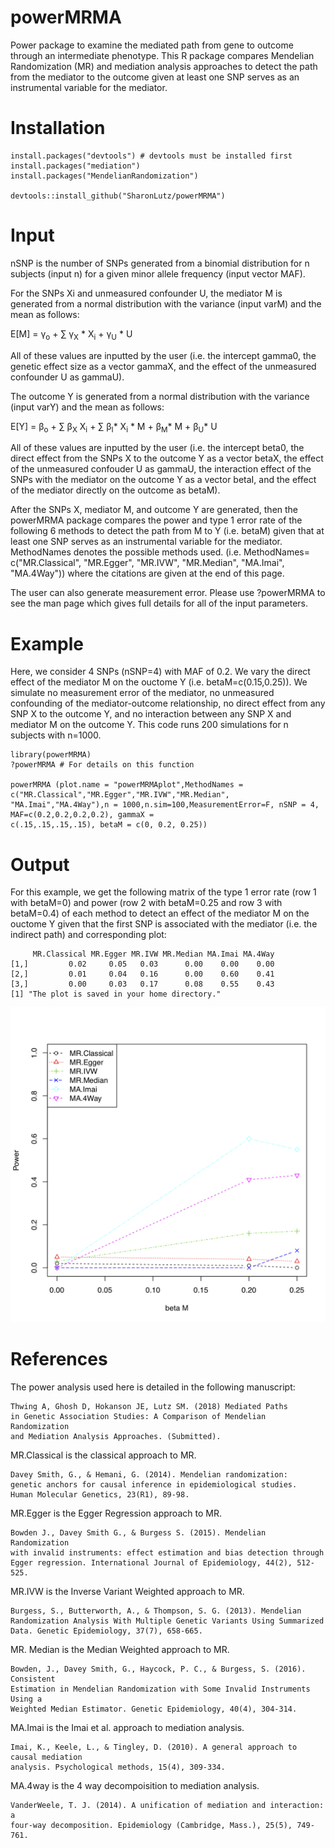 # powerMRMA
Power package to examine the mediated path from gene to outcome through an intermediate phenotype. This R package compares Mendelian Randomization (MR) and mediation analysis approaches to detect the path from the mediator to the outcome given at least one SNP serves as an instrumental variable for the mediator.

# Installation
```
install.packages("devtools") # devtools must be installed first
install.packages("mediation")
install.packages("MendelianRandomization")

devtools::install_github("SharonLutz/powerMRMA")
```

# Input
nSNP is the number of SNPs generated from a binomial distribution for n subjects (input n) for a given minor allele frequency (input vector MAF).

For the SNPs Xi and unmeasured confounder U, the mediator M is generated from a normal distribution with the variance (input varM) and the mean as follows:

E\[M\] = &gamma;<sub>o</sub> + &sum; &gamma;<sub>X</sub> * X<sub>i</sub> + &gamma;<sub>U</sub> * U

All of these values are inputted by the user (i.e. the intercept gamma0, the genetic effect size as a vector gammaX, and the effect of the unmeasured confounder U as gammaU).

The outcome Y is generated from a normal distribution with the variance (input varY) and the mean as follows:

E\[Y\] = &beta;<sub>o</sub> + &sum; &beta;<sub>X</sub> X<sub>i</sub> + &sum; &beta;<sub>I</sub>* X<sub>i</sub> * M + &beta;<sub>M</sub>* M + &beta;<sub>U</sub>* U 

All of these values are inputted by the user (i.e. the intercept beta0, the direct effect from the SNPs X to the outcome Y as a vector betaX, the effect of the unmeasured confouder U as gammaU, the interaction effect of the SNPs with the mediator on the outcome Y as a vector betaI, and the effect of the mediator directly on the outcome as betaM).

After the SNPs X, mediator M, and outcome Y are generated, then the powerMRMA package compares the power and type 1 error rate of the following 6 methods to detect the path from M to Y (i.e. betaM) given that at least one SNP serves as an instrumental variable for the mediator. MethodNames denotes the possible methods used. (i.e. MethodNames= c("MR.Classical", "MR.Egger", "MR.IVW", "MR.Median", "MA.Imai", "MA.4Way")) where the citations are given at the end of this page.

The user can also generate measurement error. Please use ?powerMRMA to see the man page which gives full details for all of the input parameters.

# Example
Here, we consider 4 SNPs (nSNP=4) with MAF of 0.2. We vary the direct effect of the mediator M on the ouctome Y (i.e. betaM=c(0.15,0.25)). We simulate no measurement error of the mediator, no unmeasured confounding of the mediator-outcome relationship, no direct effect from any SNP X to the outcome Y, and no interaction between any SNP X and mediator M on the outcome Y. This code runs 200 simulations for n subjects with n=1000.

```
library(powerMRMA)
?powerMRMA # For details on this function

powerMRMA (plot.name = "powerMRMAplot",MethodNames = c("MR.Classical","MR.Egger","MR.IVW","MR.Median",
"MA.Imai","MA.4Way"),n = 1000,n.sim=100,MeasurementError=F, nSNP = 4, MAF=c(0.2,0.2,0.2,0.2), gammaX = 
c(.15,.15,.15,.15), betaM = c(0, 0.2, 0.25))
```

# Output
For this example, we get the following matrix of the type 1 error rate (row 1 with betaM=0) and power (row 2 with betaM=0.25 and row 3 with betaM=0.4) of each method to detect an effect of the mediator M on the ouctome Y given that the first SNP is associated with the mediator (i.e. the indirect path) and corresponding plot:

```
     MR.Classical MR.Egger MR.IVW MR.Median MA.Imai MA.4Way
[1,]         0.02     0.05   0.03      0.00    0.00    0.00
[2,]         0.01     0.04   0.16      0.00    0.60    0.41
[3,]         0.00     0.03   0.17      0.08    0.55    0.43
[1] "The plot is saved in your home directory."
```
<img src="https://github.com/SharonLutz/powerMRMA/blob/master/powerMRMAplot.png" width="600">

# References
The power analysis used here is detailed in the following manuscript: <br/>
```
Thwing A, Ghosh D, Hokanson JE, Lutz SM. (2018) Mediated Paths 
in Genetic Association Studies: A Comparison of Mendelian Randomization 
and Mediation Analysis Approaches. (Submitted).
```

MR.Classical is the classical approach to MR.<br/>
```
Davey Smith, G., & Hemani, G. (2014). Mendelian randomization: 
genetic anchors for causal inference in epidemiological studies. 
Human Molecular Genetics, 23(R1), 89-98. 
```

MR.Egger is the Egger Regression approach to MR.<br/>
```
Bowden J., Davey Smith G., & Burgess S. (2015). Mendelian Randomization 
with invalid instruments: effect estimation and bias detection through 
Egger regression. International Journal of Epidemiology, 44(2), 512-525. 
```

MR.IVW is the Inverse Variant Weighted approach to MR.<br/>
```
Burgess, S., Butterworth, A., & Thompson, S. G. (2013). Mendelian 
Randomization Analysis With Multiple Genetic Variants Using Summarized 
Data. Genetic Epidemiology, 37(7), 658-665.
```

MR. Median is the Median Weighted approach to MR.<br/>
```
Bowden, J., Davey Smith, G., Haycock, P. C., & Burgess, S. (2016). Consistent 
Estimation in Mendelian Randomization with Some Invalid Instruments Using a 
Weighted Median Estimator. Genetic Epidemiology, 40(4), 304-314. 
```

MA.Imai is the Imai et al. approach to mediation analysis.<br/>
```
Imai, K., Keele, L., & Tingley, D. (2010). A general approach to causal mediation 
analysis. Psychological methods, 15(4), 309-334.
```

MA.4way is the 4 way decompoisition to mediation analysis.<br/>
```
VanderWeele, T. J. (2014). A unification of mediation and interaction: a 
four-way decomposition. Epidemiology (Cambridge, Mass.), 25(5), 749-761. 
```
